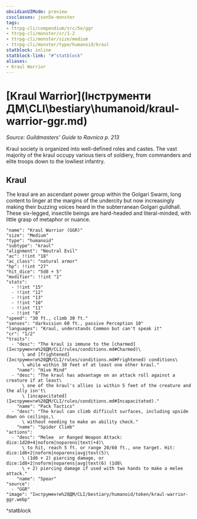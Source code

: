 ```yaml
---
obsidianUIMode: preview
cssclasses: json5e-monster
tags:
- ttrpg-cli/compendium/src/5e/ggr
- ttrpg-cli/monster/cr/1-2
- ttrpg-cli/monster/size/medium
- ttrpg-cli/monster/type/humanoid/kraul
statblock: inline
statblock-link: "#^statblock"
aliases:
- Kraul Warrior
---
```

# [Kraul Warrior](Інструменти ДМ\CLI\bestiary\humanoid/kraul-warrior-ggr.md)
*Source: Guildmasters' Guide to Ravnica p. 213*  

Kraul society is organized into well-defined roles and castes. The vast majority of the kraul occupy various tiers of soldiery, from commanders and elite troops down to the lowliest infantry.

## Kraul

The kraul are an ascendant power group within the Golgari Swarm, long content to linger at the margins of the undercity but now increasingly making their buzzing voices heard in the subterranean Golgari guildhall. These six-legged, insectile beings are hard-headed and literal-minded, with little grasp of metaphor or nuance.

```statblock
"name": "Kraul Warrior (GGR)"
"size": "Medium"
"type": "humanoid"
"subtype": "kraul"
"alignment": "Neutral Evil"
"ac": !!int "18"
"ac_class": "natural armor"
"hp": !!int "27"
"hit_dice": "5d8 + 5"
"modifier": !!int "1"
"stats":
  - !!int "15"
  - !!int "12"
  - !!int "13"
  - !!int "10"
  - !!int "11"
  - !!int "8"
"speed": "30 ft., climb 30 ft."
"senses": "darkvision 60 ft., passive Perception 10"
"languages": "Kraul, understands Common but can't speak it"
"cr": "1/2"
"traits":
  - "desc": "The kraul is immune to the [charmed](Інструменти%20ДМ/CLI/rules/conditions.md#Charmed)\
      \ and [frightened](Інструменти%20ДМ/CLI/rules/conditions.md#Frightened) conditions\
      \ while within 30 feet of at least one other kraul."
    "name": "Hive Mind"
  - "desc": "The kraul has advantage on an attack roll against a creature if at least\
      \ one of the kraul's allies is within 5 feet of the creature and the ally isn't\
      \ [incapacitated](Інструменти%20ДМ/CLI/rules/conditions.md#Incapacitated)."
    "name": "Pack Tactics"
  - "desc": "The kraul can climb difficult surfaces, including upside down on ceilings,\
      \ without needing to make an ability check."
    "name": "Spider Climb"
"actions":
  - "desc": "Melee  or Ranged Weapon Attack: dice:1d20+4|noform|noparens|text(+4)\
      \ to hit, reach 5 ft. or range 20/60 ft., one target. Hit: dice:1d6+2|noform|noparens|avg|text(5)\
      \ (1d6 + 2) piercing damage, or dice:1d8+2|noform|noparens|avg|text(6) (1d8\
      \ + 2) piercing damage if used with two hands to make a melee attack."
    "name": "Spear"
"source":
  - "GGR"
"image": "Інструменти%20ДМ/CLI/bestiary/humanoid/token/kraul-warrior-ggr.webp"
```
^statblock